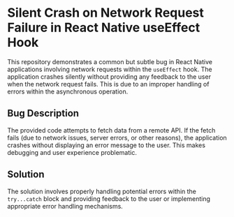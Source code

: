 # Silent Crash on Network Request Failure in React Native useEffect Hook

This repository demonstrates a common but subtle bug in React Native applications involving network requests within the `useEffect` hook.  The application crashes silently without providing any feedback to the user when the network request fails. This is due to an improper handling of errors within the asynchronous operation.

## Bug Description

The provided code attempts to fetch data from a remote API.  If the fetch fails (due to network issues, server errors, or other reasons), the application crashes without displaying an error message to the user. This makes debugging and user experience problematic.

## Solution

The solution involves properly handling potential errors within the `try...catch` block and providing feedback to the user or implementing appropriate error handling mechanisms.